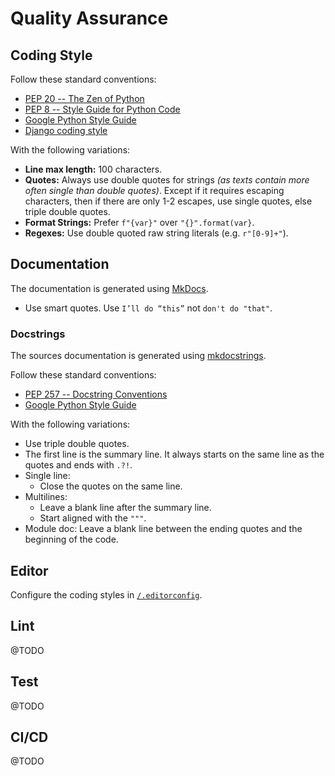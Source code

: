 # Quality Assurance

## Coding Style

Follow these standard conventions:

- [PEP 20 -- The Zen of Python](http://www.python.org/dev/peps/pep-0020/)
- [PEP 8 -- Style Guide for Python Code](http://www.python.org/dev/peps/pep-0008/)
- [Google Python Style Guide](https://google.github.io/styleguide/pyguide.html)
- [Django coding style](https://docs.djangoproject.com/en/3.1/internals/contributing/writing-code/coding-style/)

With the following variations:

- **Line max length:** 100 characters.
- **Quotes:** Always use double quotes for strings _(as texts contain more often single than double quotes)_. Except if it requires escaping characters, then if there are only 1-2 escapes, use single quotes, else triple double quotes.
- **Format Strings:** Prefer `f"{var}"` over `"{}".format(var}`.
- **Regexes:** Use double quoted raw string literals (e.g. `r"[0-9]+"`).


## Documentation

The documentation is generated using [MkDocs](https://www.mkdocs.org/).


- Use smart quotes. Use `I’ll do “this”` not `don't do "that"`.


### Docstrings

The sources documentation is generated using [mkdocstrings](https://pawamoy.github.io/mkdocstrings/).

Follow these standard conventions:

- [PEP 257 -- Docstring Conventions](https://www.python.org/dev/peps/pep-0257/)
- [Google Python Style Guide](https://google.github.io/styleguide/pyguide.html#38-comments-and-docstrings)

With the following variations:

- Use triple double quotes.
- The first line is the summary line. It always starts on the same line as the quotes and ends with `.?!`.
- Single line:
  - Close the quotes on the same line.
- Multilines:
    - Leave a blank line after the summary line.
    - Start aligned with the `"""`.
- Module doc: Leave a blank line between the ending quotes and the beginning of the code.


## Editor

Configure the coding styles in [`/.editorconfig`](https://editorconfig.org/).


## Lint

@TODO


## Test

@TODO


## CI/CD

@TODO
